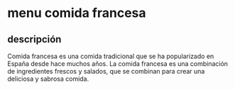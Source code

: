 # menu comida francesa

## descripción

Comida francesa es una comida tradicional que se ha popularizado en España desde hace muchos años. La comida francesa es una combinación de ingredientes frescos y salados, que se combinan para crear una deliciosa y sabrosa comida.
